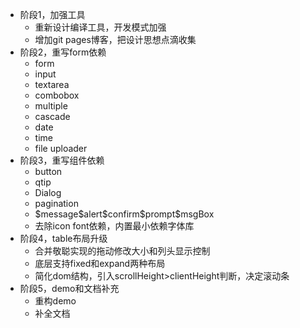 * 阶段1，加强工具
	* 重新设计编译工具，开发模式加强
	* 增加git pages博客，把设计思想点滴收集
* 阶段2，重写form依赖
	* form
	* input
	* textarea
	* combobox
	* multiple
	* cascade
	* date
	* time
	* file uploader
* 阶段3，重写组件依赖
	* button
	* qtip
	* Dialog
	* pagination
	* $message\$alert\$confirm\$prompt\$msgBox
	* 去除icon font依赖，内置最小依赖字体库
* 阶段4，table布局升级
	* 合并敬聪实现的拖动修改大小和列头显示控制
	* 底层支持fixed和expand两种布局
	* 简化dom结构，引入scrollHeight>clientHeight判断，决定滚动条
* 阶段5，demo和文档补充
	* 重构demo
	* 补全文档